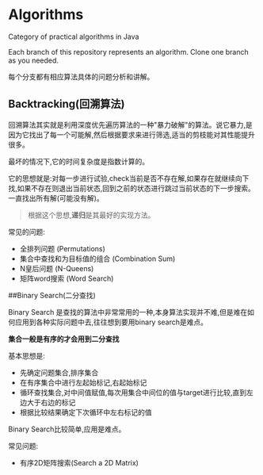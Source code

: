 # Algorithms
Category of practical algorithms in Java

Each branch of this repository represents an algorithm. Clone one branch as you needed.

每个分支都有相应算法具体的问题分析和讲解。

## Backtracking(回溯算法)
回溯算法其实就是利用深度优先遍历算法的一种"暴力破解"的算法。说它暴力,是因为它找出了每一个可能解,然后根据要求来进行筛选,适当的剪枝能对其性能提升很多。

最坏的情况下,它的时间复杂度是指数计算的。

它的思想就是:对每一步进行试验,check当前是否不存在解,如果存在就继续向下找,如果不存在则退出当前状态,回到之前的状态进行跳过当前状态的下一步搜索。一直找出所有解(可能没有解)。

> 根据这个思想,**递归**是其最好的实现方法。

常见的问题:

* 全排列问题 (Permutations)
* 集合中查找和为目标值的组合 (Combination Sum)
* N皇后问题 (N-Queens)
* 矩阵word搜索 (Word Search)

##Binary Search(二分查找)

Binary Search 是查找的算法中非常常用的一种,本身算法实现并不难,但是难在如何应用到各种实际问题中去,往往想到要用binary search是难点。

**集合一般是有序的才会用到二分查找**

基本思想是:

* 先确定问题集合,排序集合
* 在有序集合中进行左起始标记,右起始标记
* 循环查找集合,对中间值赋值,每次用集合中间位的值与target进行比较,直到左边大于右边的标记
* 根据比较结果确定下次循环中左右标记的值

Binary Search比较简单,应用是难点。

常见问题:

* 有序2D矩阵搜索(Search a 2D Matrix)